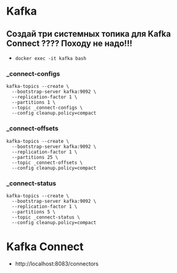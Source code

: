 # Kafka

## Создай три системных топика для Kafka Connect ???? Походу не надо!!! 

- `docker exec -it kafka bash`

### _connect-configs

```shell
kafka-topics --create \
  --bootstrap-server kafka:9092 \
  --replication-factor 1 \
  --partitions 1 \
  --topic _connect-configs \
  --config cleanup.policy=compact
```

### _connect-offsets

```shell
kafka-topics --create \
  --bootstrap-server kafka:9092 \
  --replication-factor 1 \
  --partitions 25 \
  --topic _connect-offsets \
  --config cleanup.policy=compact
```

### _connect-status

```shell
kafka-topics --create \
  --bootstrap-server kafka:9092 \
  --replication-factor 1 \
  --partitions 5 \
  --topic _connect-status \
  --config cleanup.policy=compact
```

# Kafka Connect

- http://localhost:8083/connectors